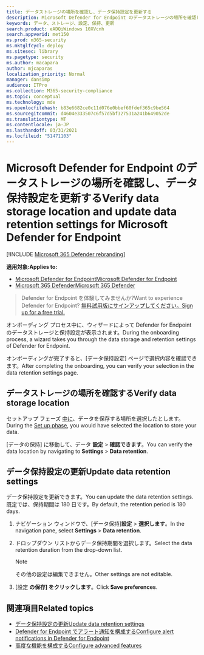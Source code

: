 ```yaml
---
title: データストレージの場所を確認し、データ保持設定を更新する
description: Microsoft Defender for Endpoint のデータストレージの場所を確認し、データ保持設定を更新する
keywords: データ、ストレージ、設定、保持、更新
search.product: eADQiWindows 10XVcnh
search.appverid: met150
ms.prod: m365-security
ms.mktglfcycl: deploy
ms.sitesec: library
ms.pagetype: security
ms.author: macapara
author: mjcaparas
localization_priority: Normal
manager: dansimp
audience: ITPro
ms.collection: M365-security-compliance
ms.topic: conceptual
ms.technology: mde
ms.openlocfilehash: b83e6682ce0c11d076e0bbef60fdef365c9be564
ms.sourcegitcommit: d4604e333507c6f57d5bf327531a241b649052de
ms.translationtype: MT
ms.contentlocale: ja-JP
ms.lasthandoff: 03/31/2021
ms.locfileid: "51471103"
---
```

# <a name="verify-data-storage-location-and-update-data-retention-settings-for-microsoft-defender-for-endpoint"></a><span data-ttu-id="5a76a-104">Microsoft Defender for Endpoint のデータストレージの場所を確認し、データ保持設定を更新する</span><span class="sxs-lookup"><span data-stu-id="5a76a-104">Verify data storage location and update data retention settings for Microsoft Defender for Endpoint</span></span>

[!INCLUDE [Microsoft 365 Defender rebranding](../../includes/microsoft-defender.md)]


<span data-ttu-id="5a76a-105">**適用対象:**</span><span class="sxs-lookup"><span data-stu-id="5a76a-105">**Applies to:**</span></span>
- [<span data-ttu-id="5a76a-106">Microsoft Defender for Endpoint</span><span class="sxs-lookup"><span data-stu-id="5a76a-106">Microsoft Defender for Endpoint</span></span>](https://go.microsoft.com/fwlink/p/?linkid=2154037)
- [<span data-ttu-id="5a76a-107">Microsoft 365 Defender</span><span class="sxs-lookup"><span data-stu-id="5a76a-107">Microsoft 365 Defender</span></span>](https://go.microsoft.com/fwlink/?linkid=2118804)


><span data-ttu-id="5a76a-108">Defender for Endpoint を体験してみませんか?</span><span class="sxs-lookup"><span data-stu-id="5a76a-108">Want to experience Defender for Endpoint?</span></span> [<span data-ttu-id="5a76a-109">無料試用版にサインアップしてください。</span><span class="sxs-lookup"><span data-stu-id="5a76a-109">Sign up for a free trial.</span></span>](https://www.microsoft.com/microsoft-365/windows/microsoft-defender-atp?ocid=docs-wdatp-gensettings-abovefoldlink)

<span data-ttu-id="5a76a-110">オンボーディング プロセス中に、ウィザードによって Defender for Endpoint のデータストレージと保持設定が表示されます。</span><span class="sxs-lookup"><span data-stu-id="5a76a-110">During the onboarding process, a wizard takes you through the data storage and retention settings of Defender for Endpoint.</span></span> 

<span data-ttu-id="5a76a-111">オンボーディングが完了すると、[データ保持設定] ページで選択内容を確認できます。</span><span class="sxs-lookup"><span data-stu-id="5a76a-111">After completing the onboarding, you can verify your selection in the data retention settings page.</span></span>

## <a name="verify-data-storage-location"></a><span data-ttu-id="5a76a-112">データストレージの場所を確認する</span><span class="sxs-lookup"><span data-stu-id="5a76a-112">Verify data storage location</span></span>
<span data-ttu-id="5a76a-113">セットアップ フェーズ [中に](production-deployment.md)、データを保存する場所を選択したとします。</span><span class="sxs-lookup"><span data-stu-id="5a76a-113">During the [Set up phase](production-deployment.md), you would have selected the location to store your data.</span></span> 

<span data-ttu-id="5a76a-114">[データの保持] に移動して、データ **設定**  >  **確認できます**。</span><span class="sxs-lookup"><span data-stu-id="5a76a-114">You can verify the data location by navigating to **Settings** > **Data retention**.</span></span>

## <a name="update-data-retention-settings"></a><span data-ttu-id="5a76a-115">データ保持設定の更新</span><span class="sxs-lookup"><span data-stu-id="5a76a-115">Update data retention settings</span></span>

<span data-ttu-id="5a76a-116">データ保持設定を更新できます。</span><span class="sxs-lookup"><span data-stu-id="5a76a-116">You can update the data retention settings.</span></span> <span data-ttu-id="5a76a-117">既定では、保持期間は 180 日です。</span><span class="sxs-lookup"><span data-stu-id="5a76a-117">By default, the retention period is 180 days.</span></span> 

1. <span data-ttu-id="5a76a-118">ナビゲーション ウィンドウで、[データ保持]**設定**  >  **選択します**。</span><span class="sxs-lookup"><span data-stu-id="5a76a-118">In the navigation pane, select **Settings** > **Data retention**.</span></span>

2. <span data-ttu-id="5a76a-119">ドロップダウン リストからデータ保持期間を選択します。</span><span class="sxs-lookup"><span data-stu-id="5a76a-119">Select the data retention duration from the drop-down list.</span></span>

    > [!NOTE]
    > <span data-ttu-id="5a76a-120">その他の設定は編集できません。</span><span class="sxs-lookup"><span data-stu-id="5a76a-120">Other settings are not editable.</span></span>

3. <span data-ttu-id="5a76a-121">[設定 **の保存] をクリックします**。</span><span class="sxs-lookup"><span data-stu-id="5a76a-121">Click **Save preferences**.</span></span>


## <a name="related-topics"></a><span data-ttu-id="5a76a-122">関連項目</span><span class="sxs-lookup"><span data-stu-id="5a76a-122">Related topics</span></span>
- [<span data-ttu-id="5a76a-123">データ保持設定の更新</span><span class="sxs-lookup"><span data-stu-id="5a76a-123">Update data retention settings</span></span>](data-retention-settings.md)
- [<span data-ttu-id="5a76a-124">Defender for Endpoint でアラート通知を構成する</span><span class="sxs-lookup"><span data-stu-id="5a76a-124">Configure alert notifications in Defender for Endpoint</span></span>](configure-email-notifications.md)
- [<span data-ttu-id="5a76a-125">高度な機能を構成する</span><span class="sxs-lookup"><span data-stu-id="5a76a-125">Configure advanced features</span></span>](advanced-features.md)
